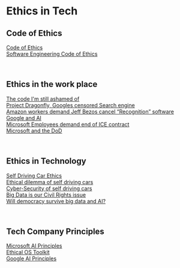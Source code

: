 # Ethics in Tech

## Code of Ethics

[Code of Ethics](https://www.acm.org/code-of-ethics) <br>
[Software Engineering Code of Ethics](https://ethics.acm.org/code-of-ethics/software-engineering-code/)  <br>

<br>

## Ethics in the work place

[The code I'm still ashamed of](https://medium.freecodecamp.org/the-code-im-still-ashamed-of-e4c021dff55e)<br>
[Project Dragonfly, Googles censored Search engine](https://www.vox.com/2018/8/17/17704526/google-dragonfly-censored-search-engine-china)<br>
[Amazon workers demand Jeff Bezos cancel “Recognition” software](https://gizmodo.com/amazon-workers-demand-jeff-bezos-cancel-face-recognitio-1827037509)<br> 
[Google and AI](https://gizmodo.com/in-reversal-google-says-its-ai-will-not-be-used-for-we-1826649327)<br> 
[Microsoft Employees demand end of ICE contract](https://web.archive.org/web/20211124172013/https://www.nytimes.com/2018/06/19/technology/tech-companies-immigration-border.html)<br>
[Microsoft and the DoD](https://web.archive.org/web/20200616232735/https://www.businessinsider.com/microsoft-employees-protest-contract-us-army-hololens-2019-2)<br> 

<br>

## Ethics in Technology


[Self Driving Car Ethics](https://www.freep.com/story/money/cars/2017/11/21/self-driving-cars-ethics/804805001/)<br>
[Ethical dilemma of self driving cars](https://www.theglobeandmail.com/globe-drive/culture/technology/the-ethical-dilemmas-of-self-drivingcars/article37803470/)<br>
[Cyber-Security of self driving cars](https://phys.org/news/2017-02-cybersecurity-self-driving-cars.html)<br>
[Big Data is our Civil Rights issue](http://solveforinteresting.com/big-data-is-our-generations-civil-rights-issue-and-we-dont-know-it/)<br>
[Will democracy survive big data and AI?](https://www.scientificamerican.com/article/will-democracy-survive-big-data-and-artificial-intelligence/)<br>

<br>

## Tech Company Principles


[Microsoft AI Principles](https://www.microsoft.com/en-us/AI/our-approach-to-ai)<br>
[Ethical OS Toolkit](https://ethicalos.org/)<br>
[Google AI Principles](https://www.blog.google/technology/ai/ai-principles/)<br>

